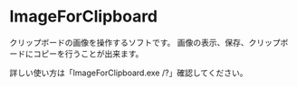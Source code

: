 # ImageForClipboard

クリップボードの画像を操作するソフトです。
画像の表示、保存、クリップボードにコピーを行うことが出来ます。

詳しい使い方は「ImageForClipboard.exe /?」確認してください。
